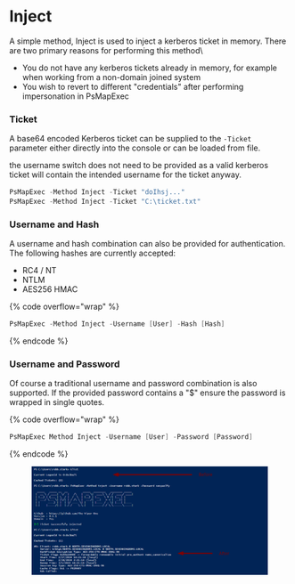 # Inject

A simple method, Inject is used to inject a kerberos ticket in memory. There are two primary reasons for performing this method\


* You do not have any kerberos tickets already in memory, for example when working from a non-domain joined system
* You wish to revert to different "credentials" after performing impersonation in PsMapExec

### Ticket

A base64 encoded Kerberos ticket can be supplied to the `-Ticket` parameter either directly into the console or can be loaded from file.

the username switch does not need to be provided as a valid kerberos ticket will contain the intended username for the ticket anyway.

```powershell
PsMapExec -Method Inject -Ticket "doIhsj..."
PsMapExec -Method Inject -Ticket "C:\ticket.txt"
```

### Username and Hash

A username and hash combination can also be provided for authentication. The following hashes are currently accepted:

* RC4 / NT
* NTLM
* AES256 HMAC&#x20;

{% code overflow="wrap" %}
```powershell
PsMapExec -Method Inject -Username [User] -Hash [Hash]
```
{% endcode %}

### Username and Password

Of course a traditional username and password combination is also supported. If the provided password contains a "$" ensure the password is wrapped in single quotes.

{% code overflow="wrap" %}
```powershell
PsMapExec Method Inject -Username [User] -Password [Password]
```
{% endcode %}

<figure><img src="../../.gitbook/assets/image (2122).png" alt=""><figcaption></figcaption></figure>
